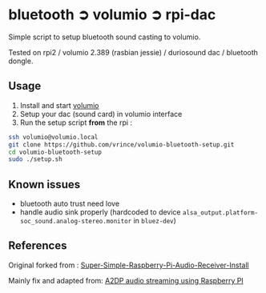 # bluetooth ➲ volumio ➲ rpi-dac

Simple script to setup bluetooth sound casting to volumio.

Tested on rpi2 / volumio 2.389 (rasbian jessie) / duriosound dac / bluetooth dongle.

## Usage

1. Install and start [volumio](https://volumio.org/get-started/)
2. Setup your dac (sound card) in volumio interface
3. Run the setup script **from** the rpi :

```bash
ssh volumio@volumio.local
git clone https://github.com/vrince/volumio-bluetooth-setup.git
cd volumio-bluetooth-setup
sudo ./setup.sh
```

## Known issues

* bluetooth auto trust need love
* handle audio sink properly (hardcoded to device `alsa_output.platform-soc_sound.analog-stereo.monitor` in `bluez-dev`)

## References

Original forked from : [Super-Simple-Raspberry-Pi-Audio-Receiver-Install](https://github.com/BaReinhard/Super-Simple-Raspberry-Pi-Audio-Receiver-Install)

Mainly fix and adapted from: [A2DP audio streaming using Raspberry PI](https://gist.github.com/oleq/24e09112b07464acbda1)
